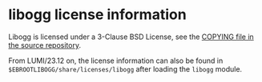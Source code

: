 # libogg license information
Libogg is licensed under a 3-Clause BSD License, see the
[COPYING file in the source repository](https://github.com/xiph/ogg/blob/master/COPYING).

From LUMI/23.12 on, the license information can also be found in
`$EBROOTLIBOGG/share/licenses/libogg` after loading the `libogg` module.
